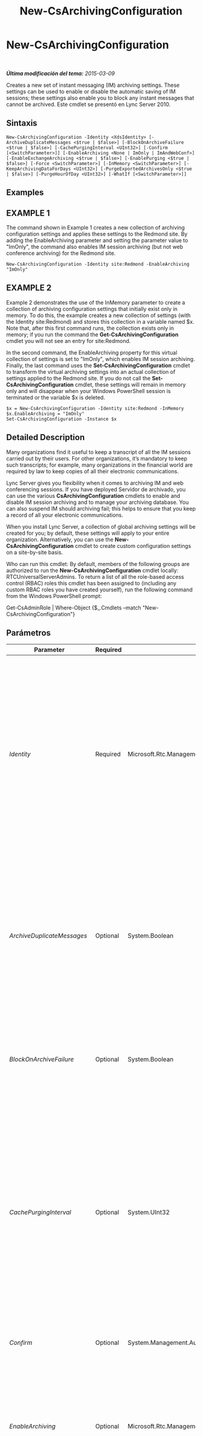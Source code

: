 ﻿---
title: New-CsArchivingConfiguration
TOCTitle: New-CsArchivingConfiguration
ms:assetid: 66cab8b7-c3b3-4c1b-a77a-28f295ff6010
ms:mtpsurl: https://technet.microsoft.com/es-es/library/Gg398471(v=OCS.15)
ms:contentKeyID: 48275500
ms.date: 01/07/2017
mtps_version: v=OCS.15
ms.translationtype: HT
---

# New-CsArchivingConfiguration

 

_**Última modificación del tema:** 2015-03-09_

Creates a new set of instant messaging (IM) archiving settings. These settings can be used to enable or disable the automatic saving of IM sessions; these settings also enable you to block any instant messages that cannot be archived. Este cmdlet se presentó en Lync Server 2010.

## Sintaxis

    New-CsArchivingConfiguration -Identity <XdsIdentity> [-ArchiveDuplicateMessages <$true | $false>] [-BlockOnArchiveFailure <$true | $false>] [-CachePurgingInterval <UInt32>] [-Confirm [<SwitchParameter>]] [-EnableArchiving <None | ImOnly | ImAndWebConf>] [-EnableExchangeArchiving <$true | $false>] [-EnablePurging <$true | $false>] [-Force <SwitchParameter>] [-InMemory <SwitchParameter>] [-KeepArchivingDataForDays <UInt32>] [-PurgeExportedArchivesOnly <$true | $false>] [-PurgeHourOfDay <UInt32>] [-WhatIf [<SwitchParameter>]]

## Examples

## EXAMPLE 1

The command shown in Example 1 creates a new collection of archiving configuration settings and applies these settings to the Redmond site. By adding the EnableArchiving parameter and setting the parameter value to "ImOnly", the command also enables IM session archiving (but not web conference archiving) for the Redmond site.

    New-CsArchivingConfiguration -Identity site:Redmond -EnableArchiving "ImOnly"

## EXAMPLE 2

Example 2 demonstrates the use of the InMemory parameter to create a collection of archiving configuration settings that initially exist only in memory. To do this, the example creates a new collection of settings (with the Identity site:Redmond) and stores this collection in a variable named $x. Note that, after this first command runs, the collection exists only in memory; if you run the command the **Get-CsArchivingConfiguration** cmdlet you will not see an entry for site:Redmond.

In the second command, the EnableArchiving property for this virtual collection of settings is set to "ImOnly", which enables IM session archiving. Finally, the last command uses the **Set-CsArchivingConfiguration** cmdlet to transform the virtual archiving settings into an actual collection of settings applied to the Redmond site. If you do not call the **Set-CsArchivingConfiguration** cmdlet, these settings will remain in memory only and will disappear when your Windows PowerShell session is terminated or the variable $x is deleted.

    $x = New-CsArchivingConfiguration -Identity site:Redmond -InMemory
    $x.EnableArchiving = "ImOnly"
    Set-CsArchivingConfiguration -Instance $x

## Detailed Description

Many organizations find it useful to keep a transcript of all the IM sessions carried out by their users. For other organizations, it’s mandatory to keep such transcripts; for example, many organizations in the financial world are required by law to keep copies of all their electronic communications.

Lync Server gives you flexibility when it comes to archiving IM and web conferencing sessions. If you have deployed Servidor de archivado, you can use the various **CsArchivingConfiguration** cmdlets to enable and disable IM session archiving and to manage your archiving database. You can also suspend IM should archiving fail; this helps to ensure that you keep a record of all your electronic communications.

When you install Lync Server, a collection of global archiving settings will be created for you; by default, these settings will apply to your entire organization. Alternatively, you can use the **New-CsArchivingConfiguration** cmdlet to create custom configuration settings on a site-by-site basis.

Who can run this cmdlet: By default, members of the following groups are authorized to run the **New-CsArchivingConfiguration** cmdlet locally: RTCUniversalServerAdmins. To return a list of all the role-based access control (RBAC) roles this cmdlet has been assigned to (including any custom RBAC roles you have created yourself), run the following command from the Windows PowerShell prompt:

Get-CsAdminRole | Where-Object {$\_.Cmdlets –match "New-CsArchivingConfiguration"}

## Parámetros


<table>
<colgroup>
<col style="width: 25%" />
<col style="width: 25%" />
<col style="width: 25%" />
<col style="width: 25%" />
</colgroup>
<thead>
<tr class="header">
<th>Parameter</th>
<th>Required</th>
<th>Type</th>
<th>Description</th>
</tr>
</thead>
<tbody>
<tr class="odd">
<td><p><em>Identity</em></p></td>
<td><p>Required</p></td>
<td><p>Microsoft.Rtc.Management.Xds.XdsIdentity</p></td>
<td><p>Unique identifier to be assigned to the new collection of archiving configuration settings. In Lync Server 2013 you can create new collections at the site scope or at the service scope. (In Microsoft Lync Server 2010 you can only create these settings at the site scope.) To create new settings at the site scope, use syntax similar to this:</p>
<p>-Identity &quot;site:Redmond&quot;</p>
<p>To create settings at the service scope (for the Registrar service only) use syntax like this:</p>
<p>-Identity &quot;service:Registrar:atl-cs-001.litwareinc.com&quot;</p></td>
</tr>
<tr class="even">
<td><p><em>ArchiveDuplicateMessages</em></p></td>
<td><p>Optional</p></td>
<td><p>System.Boolean</p></td>
<td><p>Specifies how cross-pool instant messages should be archived. For example, Ken Myer (with an account in Pool 1) sends an instant message to Pilar Ackerman (who has an account in Pool 2). Pilar, in turn, sends a reply to Ken’s instant message. If ArchiveDuplicateMessages is set to False, then (based on a built-in algorithm) the session transcript will be logged in either Pool 1 or Pool 2, but not both. If ArchiveDuplicateMessages is set to True (the default value), the transcript will be logged in both pools.</p></td>
</tr>
<tr class="odd">
<td><p><em>BlockOnArchiveFailure</em></p></td>
<td><p>Optional</p></td>
<td><p>System.Boolean</p></td>
<td><p>If True, then the IM service will be suspended any time your instant message sessions cannot be archived. If set to False (the default value), instant messaging will continue even if sessions cannot be archived.</p></td>
</tr>
<tr class="even">
<td><p><em>CachePurgingInterval</em></p></td>
<td><p>Optional</p></td>
<td><p>System.UInt32</p></td>
<td><p>Indicates how often (in hours) the system is purged of transcripts where none of the participants have been enabled for archiving. By design, all group IM sessions and conferencing sessions are recorded when they take place. At the specified interval, the system will determine whether any of the participants in these sessions have been enabled for archiving. If the system finds a session where none of the participants have been enabled for archiving, then that transcript will be deleted from the database.</p>
<p>The CachePurgeInterval property can be set to any integer value between 4 and 168, inclusive. The default value is 24.</p></td>
</tr>
<tr class="odd">
<td><p><em>Confirm</em></p></td>
<td><p>Optional</p></td>
<td><p>System.Management.Automation.SwitchParameter</p></td>
<td><p>Se le pedirá confirmación antes de ejecutar el comando.</p></td>
</tr>
<tr class="even">
<td><p><em>EnableArchiving</em></p></td>
<td><p>Optional</p></td>
<td><p>Microsoft.Rtc.Management.WritableConfig.Settings.Archiving.EnableArchiving</p></td>
<td><p>Indicates which items (if any) are saved to the archiving database. Valid values are:</p>
<p>None. No items are archived to the database. This is the default value.</p>
<p>ImOnly. IM sessions are archived to the database.</p>
<p>ImAndWebConf. Both IM and web conferencing sessions are archived to the database.</p></td>
</tr>
<tr class="odd">
<td><p><em>EnableExchangeArchiving</em></p></td>
<td><p>Optional</p></td>
<td><p>System.Boolean</p></td>
<td><p>When set to True, Lync Server 2013 instant message and conferencing transcripts are stored in Microsoft Exchange Server 2013 rather than a separate SQL Server database. Note that if you enable Exchange archiving then users will be managed by the Exchange archiving policies instead of Lync Server archiving policies.</p>
<p>The default value is False.</p></td>
</tr>
<tr class="even">
<td><p><em>EnablePurging</em></p></td>
<td><p>Optional</p></td>
<td><p>System.Boolean</p></td>
<td><p>If True, archived instant messages will periodically be removed from the database, provided that these instant messages: 1) are older than the value specified in the KeepArchivingDataForDays property; or, 2) have been exported and marked for deletion.</p>
<p>If False, instant messages will not be automatically deleted from the database.</p></td>
</tr>
<tr class="odd">
<td><p><em>Force</em></p></td>
<td><p>Optional</p></td>
<td><p>System.Management.Automation.SwitchParameter</p></td>
<td><p>Suppresses the display of any non-fatal error message that might arise when running the command.</p></td>
</tr>
<tr class="even">
<td><p><em>InMemory</em></p></td>
<td><p>Optional</p></td>
<td><p>System.Management.Automation.SwitchParameter</p></td>
<td><p>Crea una referencia de objeto sin confirmar realmente el objeto como cambio permanente. Si se asigna la salida de este cmdlet llamado con este parámetro en una variable, puede realizar cambios en las propiedades de la referencia del objeto y después confirmar estos cambios, llamando a este conjunto coincidente de cmdlet, - cmdlet.</p></td>
</tr>
<tr class="odd">
<td><p><em>KeepArchivingDataForDays</em></p></td>
<td><p>Optional</p></td>
<td><p>System.UInt32</p></td>
<td><p>Number of days (between 1 and 2562) that archived instant messages are kept in the database before being automatically deleted. The default value is 14.</p>
<p>This property takes effect only if EnablePurging has been set to True.</p></td>
</tr>
<tr class="even">
<td><p><em>PurgeExportedArchivesOnly</em></p></td>
<td><p>Optional</p></td>
<td><p>System.Boolean</p></td>
<td><p>If True, then the system will only purge instant messages that have been exported (and, as a result, have been marked for deletion). Instant messages that have not been exported will remain in the database, even if those messages are older than the value specified by the KeepArchivingDataForDays property.</p></td>
</tr>
<tr class="odd">
<td><p><em>PurgeHourOfDay</em></p></td>
<td><p>Optional</p></td>
<td><p>System.UInt32</p></td>
<td><p>Indicates the time of day when expired records are deleted from the archiving database. The time of day is specified using a 24-hour clock, with 0 representing midnight (12:00 AM) and 23 representing 11:00 PM. Note that you can only specify the hour of the day. This means that you can schedule purging to take place at 4:00 AM, but you cannot schedule it to take place at, for instance, 4:30 AM or 4:15 AM. The default value is 2 (2:00 AM).</p>
<p>Database purging takes place only if the EnablePurging property is set to True.</p></td>
</tr>
<tr class="even">
<td><p><em>WhatIf</em></p></td>
<td><p>Optional</p></td>
<td><p>System.Management.Automation.SwitchParameter</p></td>
<td><p>Describe qué sucedería si se ejecutara el comando sin ejecutarlo realmente.</p></td>
</tr>
</tbody>
</table>


## Input Types

None. The **New-CsArchivingConfiguration** cmdlet does not accept pipelined input.

## Return Types

The **New-CsArchivingConfiguration** cmdlet creates new instances of the Microsoft.Rtc.Management.WritableConfig.Settings.Archiving.ArchivingSettings object.

## Vea también

#### Otros recursos

[Get-CsArchivingConfiguration](get-csarchivingconfiguration.md)  
[Remove-CsArchivingConfiguration](remove-csarchivingconfiguration.md)  
[Set-CsArchivingConfiguration](set-csarchivingconfiguration.md)  
[Set-CsArchivingServer](set-csarchivingserver.md)

